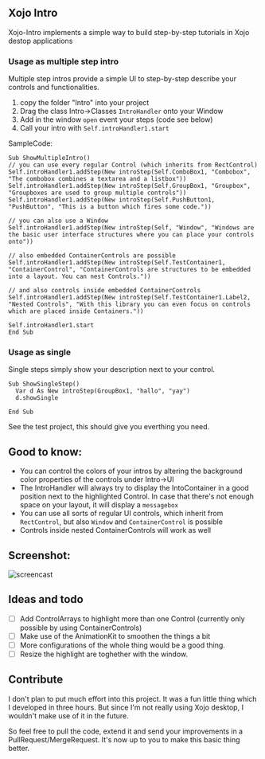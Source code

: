 ## Xojo Intro

Xojo-Intro implements a simple way to build step-by-step tutorials in Xojo destop applications

### Usage as multiple step intro

Multiple step intros provide a simple UI to step-by-step describe your controls and functionalities.

1. copy the folder "Intro" into your project
2. Drag the class Intro->Classes `IntroHandler` onto your Window
3. Add in the window `open` event your steps (code see below)
4. Call your intro with `Self.introHandler1.start`

SampleCode:
``` Xojo
Sub ShowMultipleIntro()
// you can use every regular Control (which inherits from RectControl)
Self.introHandler1.addStep(New introStep(Self.ComboBox1, "Combobox", "The combobox combines a textarea and a listbox"))
Self.introHandler1.addStep(New introStep(Self.GroupBox1, "Groupbox", "Groupboxes are used to group multiple controls"))
Self.introHandler1.addStep(New introStep(Self.PushButton1, "PushButton", "This is a button which fires some code."))

// you can also use a Window
Self.introHandler1.addStep(New introStep(Self, "Window", "Windows are the basic user interface structures where you can place your controls onto"))

// also embedded ContainerControls are possible
Self.introHandler1.addStep(New introStep(Self.TestContainer1, "ContainerControl", "ContainerControls are structures to be embedded into a layout. You can nest Controls."))

// and also controls inside embedded ContainerControls
Self.introHandler1.addStep(New introStep(Self.TestContainer1.Label2, "Nested Controls", "With this library you can even focus on controls which are placed inside Containers."))

Self.introHandler1.start
End Sub
```

### Usage as single

Single steps simply show your description next to your control.

``` Xojo
Sub ShowSingleStep()
  Var d As New introStep(GroupBox1, "hallo", "yay")
  d.showSingle
  
End Sub
```

See the test project, this should give you everthing you need.


## Good to know:

- You can control the colors of your intros by altering the background color properties of the controls under Intro->UI
- The IntroHandler will always try to display the IntoContainer in a good position next to the highlighted Control. In case that there's not enough space on your layout, it will display a `messagebox`
- You can use all sorts of regular UI controls, which inherit from `RectControl`, but also `Window` and `ContainerControl` is possible
- Controls inside nested ContainerControls will work as well

## Screenshot:
![screencast](https://github.com/VanDerLars/xojo-intro/blob/main/screencast.gif)

## Ideas and todo

- [ ] Add ControlArrays to highlight more than one Control (currently only possible by using ContainerControls)
- [ ] Make use of the AnimationKit to smoothen the things a bit
- [ ] More configurations of the whole thing would be a good thing.
- [ ] Resize the highlight are toghether with the window.

## Contribute

I don't plan to put much effort into this project. It was a fun little thing which I developed in three hours. But since I'm not really using Xojo desktop, I wouldn't make use of it in the future.

So feel free to pull the code, extend it and send your improvements in a PullRequest/MergeRequest. It's now up to you to make this basic thing better.
